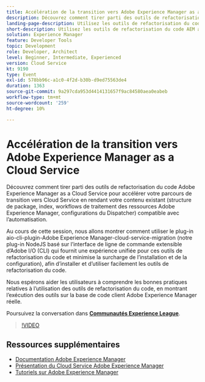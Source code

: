 ```yaml
---
title: Accélération de la transition vers Adobe Experience Manager as a Cloud Service
description: Découvrez comment tirer parti des outils de refactorisation du code Adobe Experience Manager as a Cloud Service pour accélérer votre parcours de transition vers Cloud Service en rendant votre contenu existant (structure de package, index, workflows de traitement des ressources Adobe Experience Manager, configurations du Dispatcher) compatible avec l’automatisation.
landing-page-description: Utilisez les outils de refactorisation du code AEM as a Cloud Service pour accélérer votre transition vers Cloud Service.
short-description: Utilisez les outils de refactorisation du code AEM as a Cloud Service pour accélérer votre transition vers Cloud Service.
solution: Experience Manager
feature: Developer Tools
topic: Development
role: Developer, Architect
level: Beginner, Intermediate, Experienced
version: Cloud Service
kt: 9190
type: Event
exl-id: 578bb96c-a1c0-4f2d-b30b-d9ed75563de4
duration: 1363
source-git-commit: 9a297cda953d4414131657f9ac84580aea0eabeb
workflow-type: tm+mt
source-wordcount: '259'
ht-degree: 10%

---
```


# Accélération de la transition vers Adobe Experience Manager as a Cloud Service

Découvrez comment tirer parti des outils de refactorisation du code Adobe Experience Manager as a Cloud Service pour accélérer votre parcours de transition vers Cloud Service en rendant votre contenu existant (structure de package, index, workflows de traitement des ressources Adobe Experience Manager, configurations du Dispatcher) compatible avec l’automatisation.

Au cours de cette session, nous allons montrer comment utiliser le plug-in aio-cli-plugin-Adobe Experience Manager-cloud-service-migration (notre plug-in NodeJS basé sur l’interface de ligne de commande extensible d’Adobe I/O (CLI) qui fournit une expérience unifiée pour ces outils de refactorisation du code et minimise la surcharge de l’installation et de la configuration), afin d’installer et d’utiliser facilement les outils de refactorisation du code.

Nous espérons aider les utilisateurs à comprendre les bonnes pratiques relatives à l’utilisation des outils de refactorisation du code, en montrant l’exécution des outils sur la base de code client Adobe Experience Manager réelle.

Poursuivez la conversation dans **[Communautés Experience League](https://adobe.ly/3ETr7FI)**.

>[!VIDEO](https://video.tv.adobe.com/v/338036/?quality=12&learn=on&hidetitle=true)

## Ressources supplémentaires

- [Documentation Adobe Experience Manager](https://experienceleague.adobe.com/docs/experience-manager-cloud-service.html)
- [Présentation du Cloud Service Adobe Experience Manager](https://experienceleague.adobe.com/docs/experience-manager-cloud-service/overview/home.html)
- [Tutoriels sur Adobe Experience Manager](https://experienceleague.adobe.com/docs/experience-manager-tutorials.html)
